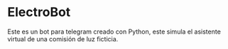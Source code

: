 # ElectroBot
Este es un bot para telegram creado con Python, este simula el asistente virtual de una comisión de luz ficticia.
